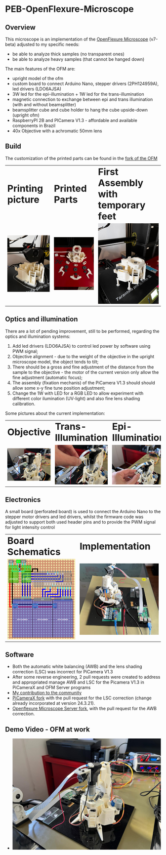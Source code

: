 # PEB-OpenFlexure-Microscope

## Overview
This microscope is an implementation of the [OpenFlexure Microscope](https://openflexure.org)  (v7-beta) adjusted to my specific needs:
- be able to analyze thick samples (no transparent ones)
- be able to analyze heavy samples (that cannot be hanged down)<br>
  
The main features of the OFM are:
- upright model of the ofm 
- custom board to connect Arduino Nano, stepper drivers (2PH124959A), led drivers (LDO6AJSA)
- 3W led for the epi-illumination + 1W led for the trans-illumination
- magnetic connection to exchange between epi and trans illumination (with and without beamsplitter)
- beamsplitter cube and cube holder to hang the cube upside-down (upright ofm)
- RaspberryPI 2B and PICamera V1.3 - affordable and available components in Brazil
- 40x Objective with a achromatic 50mm lens

## Build
The customization of the printed parts can be found in the [fork of the OFM](https://github.com/pbrugugnoli/OpenFlexure-Microscope)
  <table border="0">
   <tr>
      <td><b style="font-size:30px">Printing picture</b></td>
      <td><b style="font-size:30px">Printed Parts</b></td>
      <td><b style="font-size:30px">First Assembly with temporary feet</b></td>
   </tr>
   <tr>
      <td><img src="https://github.com/pbrugugnoli/PEB-OpenFlexure-Microscope/blob/main/images/OFM%20-%20printing.jpg" width="300"/></td>
      <td><img src="https://github.com/pbrugugnoli/PEB-OpenFlexure-Microscope/blob/main/images/OFM%20-%20printed.jpg" width="300"/></td>
      <td><img src="https://github.com/pbrugugnoli/PEB-OpenFlexure-Microscope/blob/main/images/OFM%20-%20assembly%20with%20temporary%20feet.jpg" width="300"/></td>
   </tr>
  </table>

## Optics and illumination
There are a lot of pending improvement, still to be performed, regarding the optics and illumination systems:
1. Add led drivers (LDO6AJSA) to control led power by software using PWM signal;
2. Objective alignment - due to the weight of the objective in the upright microscope model, the object tends to tilt;
3. There should be a gross and fine adjustment of the distance from the sample to the objective - the motor of the current version only allow the fine adjustment (automatic focus);
4. The assembly (fixation mechanis) of the PiCamera V1.3 should should allow some x-y fine tune position adjustment;
5. Change the 1W with LED for a RGB LED to allow experiment with different color ilumination (UV-light) and also fine lens shading calibration.<br>

Some pictures about the current implementation:
  <table border="0">
   <tr>
      <td><b style="font-size:30px">Objective</b></td>
      <td><b style="font-size:30px">Trans-Illumination</b></td>
      <td><b style="font-size:30px">Epi-Illumination</b></td>
   </tr>
   <tr>
      <td><img src="https://github.com/pbrugugnoli/PEB-OpenFlexure-Microscope/blob/main/images/OFM%20-%20objective%20and%20sample%20zoom.jpg" width="300"/></td>
      <td><img src="https://github.com/pbrugugnoli/PEB-OpenFlexure-Microscope/blob/main/images/OFM%20-%20epi%20and%20trans%20illumination%20alternatives%201.jpg" width="300"/></td>
      <td><img src="https://github.com/pbrugugnoli/PEB-OpenFlexure-Microscope/blob/main/images/OFM%20-%20epi%20and%20trans%20illumination%20alternatives%202.jpg" width="300"/></td>
   </tr>
  </table>

## Electronics
A small board (perforated board) is used to connect the Arduino Nano to the stepper motor drivers and led drivers, whilst the firmware code was adjusted to support both used header pins and to provide the PWM signal for light intensity control
  <table border="0">
   <tr>
      <td><b style="font-size:30px">Board Schematics</b></td>
      <td><b style="font-size:30px">Implementation</b></td>
   </tr>
   <tr>
      <td><img src="https://github.com/pbrugugnoli/PEB-OpenFlexure-Microscope/blob/main/images/OFM%20-%20Custom%20board.png" width="300"/></td>
      <td><img src="https://github.com/pbrugugnoli/PEB-OpenFlexure-Microscope/blob/main/images/OFM%20-%20Electronics.jpg" width="300"/></td>
   </tr>
  </table>

## Software
- Both the automatic white balancing (AWB) and the lens shading correction (LSC) was incorrect for PiCamera V1.3
- After some reverse engineering,  2 pull requests were created to address and appropriated manage AWB and LSC for the Picamera V1.3 in PiCameraX and OFM Server programs
- [My contribution to the community](https://openflexure.discourse.group/t/rpi-1b-picamera-v1-3-auto-calibration-solved/1486/6)
- [PiCameraX fork](https://github.com/pbrugugnoli/picamerax) with the pull request for the LSC correction (change already incorporated at version 24.3.21).
- [Openflexure Microscope Server fork](https://gitlab.com/pbrugugnoli/openflexure-microscope-server), with the pull request for the AWB correction.

## Demo Video - OFM at work 
- [![Demo](https://github.com/pbrugugnoli/PEB-OpenFlexure-Microscope/blob/main/images/OFM%20-%20upright%20objective.jpg)](https://youtu.be/tEzmvFiI1ls)

